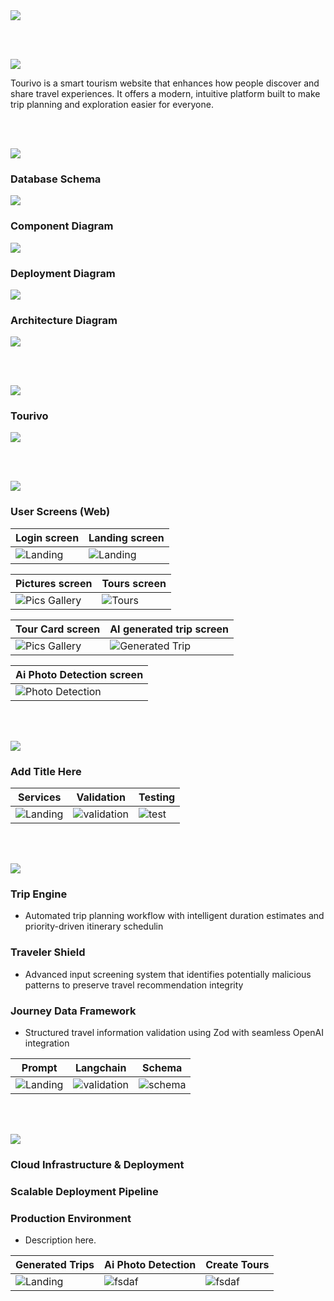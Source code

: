 <img src="./readme/title1.svg"/>

<br><br>

<!-- project overview -->
<img src="./readme/title2.svg"/>

Tourivo is a smart tourism website that enhances how people discover and share travel experiences. It offers a modern, intuitive platform built to make trip planning and exploration easier for everyone.

<br><br>

<!-- System Design -->
<img src="./readme/title3.svg"/>

### Database Schema

<img src="https://i.ibb.co/HT9WCnd6/schema3.png"/>

### Component Diagram

<img src="./readme/component_diagram2.png"/>

### Deployment Diagram

<img src="./readme/deployment%20diagram.png"/>

### Architecture Diagram

<img src="./readme/architecture%202.png"/>

<br><br>

<!-- Project Highlights -->
<img src="./readme/title4.svg"/>

### Tourivo

<img src="./readme/highlights.png"/>

<br><br>

<!-- Demo -->
<img src="./readme/title5.svg"/>

### User Screens (Web)

| Login screen                   | Landing screen                        |
| ------------------------------ | ------------------------------------- |
| ![Landing](./readme/login.PNG) | ![Landing](./readme/landing_page.gif) |

| Pictures screen                                | Tours screen                 |
| ---------------------------------------------- | ---------------------------- |
| ![Pics Gallery](./readme/pictures_gallery.PNG) | ![Tours](./readme/Tours.PNG) |

| Tour Card screen                       | AI generated trip screen                            |
| -------------------------------------- | --------------------------------------------------- |
| ![Pics Gallery](./readme/tourCard.gif) | ![Generated Trip](./readme/new_generated_trips.gif) |

| Ai Photo Detection screen                            |
| ---------------------------------------------------- |
| ![ Photo Detection](./readme/ai_photo_detection.gif) |

<br><br>

<!-- Development & Testing -->
<img src="./readme/title6.svg"/>

### Add Title Here

| Services                         | Validation                             | Testing                                |
| -------------------------------- | -------------------------------------- | -------------------------------------- |
| ![Landing](./readme/service.jpg) | ![validation](./readme/validation.jpg) | ![test](./readme/demo//test_cases.PNG) |

<br><br>

<!-- Development & Testing -->
<img src="./readme/title7.svg"/>

### Trip Engine

- Automated trip planning workflow with intelligent duration estimates and priority-driven itinerary schedulin

### Traveler Shield

- Advanced input screening system that identifies potentially malicious patterns to preserve travel recommendation integrity

### Journey Data Framework

- Structured travel information validation using Zod with seamless OpenAI integration

| Prompt                          | Langchain                         | Schema                         |
| ------------------------------- | --------------------------------- | ------------------------------ |
| ![Landing](./readme/prompt.jpg) | ![validation](./readme/image.png) | ![schema](./readme/schema.jpg) |

<br><br>

<!-- Deployment -->
<img src="./readme/title8.svg"/>

### Cloud Infrastructure & Deployment
### Scalable Deployment Pipeline
### Production Environment

- Description here.

| Generated Trips                   | Ai Photo Detection               | Create Tours                    |
| --------------------------------- | -------------------------------- | ------------------------------- |
| ![Landing](./readme/postman1.PNG) | ![fsdaf](./readme/detection.PNG) | ![fsdaf](./readme/postman3.PNG) |

<br><br>
